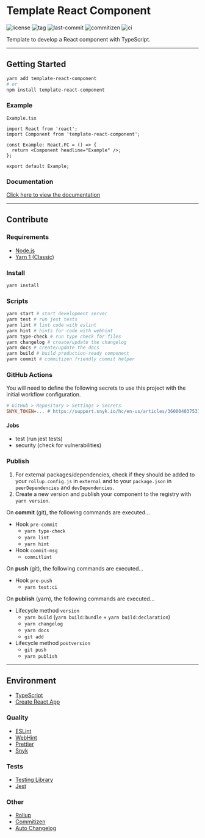 # Template React Component

![license](https://img.shields.io/github/license/kporten/template-react-component)
![tag](https://img.shields.io/github/v/tag/kporten/template-react-component)
![last-commit](https://img.shields.io/github/last-commit/kporten/template-react-component)
![commitizen](https://img.shields.io/badge/commitizen-friendly-brightgreen.svg)
![ci](https://github.com/kporten/template-react-component/workflows/CI/badge.svg?branch=master&event=push)

Template to develop a React component with TypeScript.

---

## Getting Started

```sh
yarn add template-react-component
# or
npm install template-react-component
```

### Example

`Example.tsx`

```tsx
import React from 'react';
import Component from 'template-react-component';

const Example: React.FC = () => {
  return <Component headline="Example" />;
};

export default Example;
```

### Documentation

[Click here to view the documentation](./docs/README.md)

---

## Contribute

### Requirements

- [Node.js](https://nodejs.org/en/)
- [Yarn 1 (Classic)](https://classic.yarnpkg.com/lang/en/)

### Install

```sh
yarn install
```

### Scripts

```sh
yarn start # start development server
yarn test # run jest tests
yarn lint # lint code with eslint
yarn hint # hints for code with webhint
yarn type-check # run type check for files
yarn changelog # create/update the changelog
yarn docs # create/update the docs
yarn build # build production-ready component
yarn commit # commitizen friendly commit helper
```

### GitHub Actions

You will need to define the following secrets to use this project with the initial workflow configuration.

```ini
# GitHub > Repository > Settings > Secrets
SNYK_TOKEN=... # https://support.snyk.io/hc/en-us/articles/360004037537-Authentication-for-third-party-tools
```

#### Jobs

- test (run jest tests)
- security (check for vulnerabilities)

### Publish

1. For external packages/dependencies, check if they should be added to your `rollup.config.js` in `external` and to your `package.json` in `peerDependencies` and `devDependencies`.
2. Create a new version and publish your component to the registry with `yarn version`.

On **commit** (git), the following commands are executed...

- Hook `pre-commit`
  - `yarn type-check`
  - `yarn lint`
  - `yarn hint`
- Hook `commit-msg`
  - `commitlint`

On **push** (git), the following commands are executed...

- Hook `pre-push`
  - `yarn test:ci`

On **publish** (yarn), the following commands are executed...

- Lifecycle method `version`
  - `yarn build` (`yarn build:bundle` + `yarn build:declaration`)
  - `yarn changelog`
  - `yarn docs`
  - `git add`
- Lifecycle method `postversion`
  - `git push`
  - `yarn publish`

---

## Environment

- [TypeScript](https://www.typescriptlang.org/)
- [Create React App](https://create-react-app.dev/)

### Quality

- [ESLint](https://eslint.org/)
- [WebHint](https://webhint.io/)
- [Prettier](https://prettier.io/)
- [Snyk](https://snyk.io/)

### Tests

- [Testing Library](https://testing-library.com/)
- [Jest](https://jestjs.io/)

### Other

- [Rollup](https://rollupjs.org/guide/en/)
- [Commitizen](http://commitizen.github.io/cz-cli/)
- [Auto Changelog](https://github.com/CookPete/auto-changelog)
